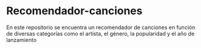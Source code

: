 # Recomendador-canciones
En este repositorio se encuentra un recomendador de canciones en función de diversas categorías como el artista, el género, la popularidad y el año de lanzamiento
